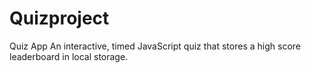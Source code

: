 # Quizproject
Quiz App An interactive, timed JavaScript quiz that stores a high score leaderboard in local storage.
